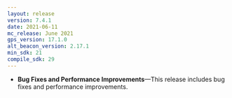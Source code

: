 ```yaml
---
layout: release
version: 7.4.1
date: 2021-06-11
mc_release: June 2021
gps_version: 17.1.0
alt_beacon_version: 2.17.1
min_sdk: 21
compile_sdk: 29
---
```

* **Bug Fixes and Performance Improvements**—This release includes bug fixes and performance improvements.